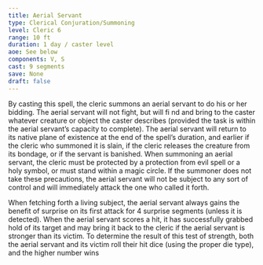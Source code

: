 ```yaml
---
title: Aerial Servant
type: Clerical Conjuration/Summoning
level: Cleric 6
range: 10 ft
duration: 1 day / caster level
aoe: See below
components: V, S
cast: 9 segments
save: None
draft: false
---
```


By casting this spell, the cleric summons an aerial servant to do his or her bidding. The aerial servant will not fight, but will fi nd and bring to the caster whatever creature or object the caster describes (provided the task is within the aerial servant’s capacity to complete). The aerial servant will return to its native plane of existence at the end of the spell’s duration, and earlier if the cleric who summoned it is slain, if the cleric releases the creature from its bondage, or if the servant is banished. When summoning an aerial servant, the cleric must be protected by a protection from evil spell or a holy symbol, or must stand within a magic circle. If the summoner does not take these precautions, the aerial servant will not be subject to any sort of control and will immediately attack the one who called it forth.

When fetching forth a living subject, the aerial servant always gains the benefit of surprise on its first attack for 4 surprise segments (unless it is detected). When the aerial servant scores a hit, it has successfully grabbed hold of its target and may bring it back to the cleric if the aerial servant is stronger than its victim. To determine the result of this test of strength, both the aerial servant and its victim roll their hit dice (using the proper die type), and the higher number wins
